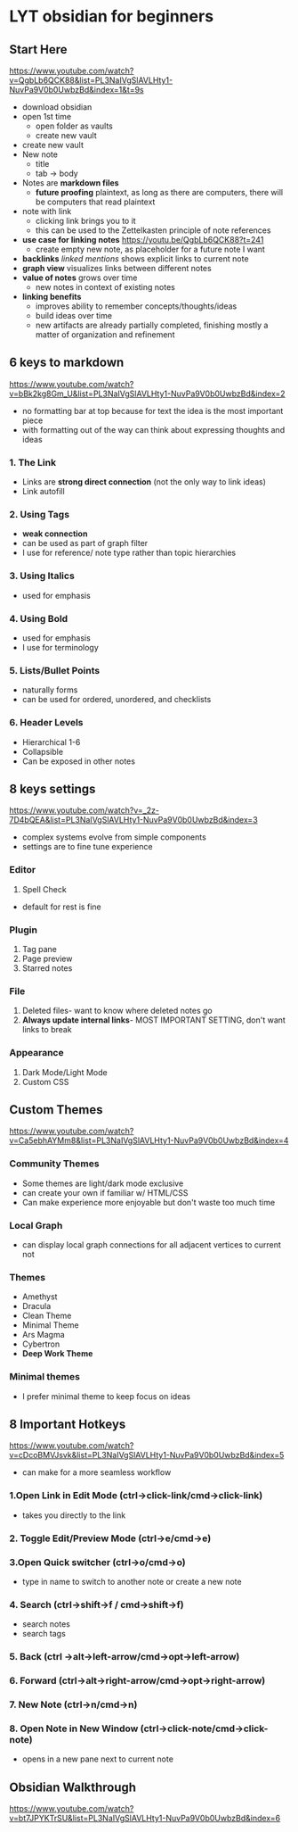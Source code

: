 # LYT obsidian for beginners
##  Start Here
https://www.youtube.com/watch?v=QgbLb6QCK88&list=PL3NaIVgSlAVLHty1-NuvPa9V0b0UwbzBd&index=1&t=9s
- download obsidian
- open 1st time
	- open folder as vaults
	- create new vault
- create new vault
- New note
	- title
	- tab -> body
- Notes are **markdown files**
	- **future proofing** plaintext, as long as there are computers, there will be computers that read plaintext
- note with link
	- clicking link brings you to it
	- this can be used to the Zettelkasten principle of note references
- **use case for linking notes** https://youtu.be/QgbLb6QCK88?t=241
	- create empty new note, as placeholder for a future note I want
- **backlinks** *linked mentions* shows explicit links to current note
- **graph view** visualizes links between different notes
- **value of notes** grows over time
	- new notes in context of existing notes
- **linking benefits**
	- improves ability to remember concepts/thoughts/ideas
	- build ideas over time
	- new artifacts are already partially completed, finishing mostly a matter of organization and refinement

##  6 keys to markdown
https://www.youtube.com/watch?v=bBk2kg8Gm_U&list=PL3NaIVgSlAVLHty1-NuvPa9V0b0UwbzBd&index=2
- no formatting bar at top because for text the idea is the most important piece
- with formatting out of the way can think about expressing thoughts and ideas

### 1. The Link
- Links are **strong direct connection** (not the only way to link ideas)
- Link autofill

### 2. Using Tags
- **weak connection**
- can be used as part of graph filter
- I use for reference/ note type rather than topic hierarchies

### 3. Using Italics
- used for emphasis
### 4. Using Bold
- used for emphasis
- I use for terminology
### 5. Lists/Bullet Points
- naturally forms
- can be used for ordered, unordered, and checklists
### 6. Header Levels
- Hierarchical 1-6
- Collapsible
- Can be exposed in other notes

##  8 keys settings
https://www.youtube.com/watch?v=_2z-7D4bQEA&list=PL3NaIVgSlAVLHty1-NuvPa9V0b0UwbzBd&index=3
- complex systems evolve from simple components
- settings are to fine tune experience

### Editor
1. Spell Check
- default for rest is fine

### Plugin
1. Tag pane
2. Page preview
3. Starred notes

### File
1. Deleted files- want to know where deleted notes go
2. **Always update internal links**- MOST IMPORTANT SETTING, don't want links to break

### Appearance
1. Dark Mode/Light Mode
2. Custom CSS


## Custom Themes
https://www.youtube.com/watch?v=Ca5ebhAYMm8&list=PL3NaIVgSlAVLHty1-NuvPa9V0b0UwbzBd&index=4

### Community Themes
- Some themes are light/dark mode exclusive
- can create your own if familiar w/ HTML/CSS
- Can make experience more enjoyable but don't waste too much time

### Local Graph
- can display local graph connections for all adjacent vertices to current not

### Themes
- Amethyst
- Dracula
- Clean Theme
- Minimal Theme
- Ars Magma
- Cybertron
- **Deep Work Theme**

### Minimal themes
- I prefer minimal theme to keep focus on ideas

## 8 Important Hotkeys
https://www.youtube.com/watch?v=cDcoBMVJsvk&list=PL3NaIVgSlAVLHty1-NuvPa9V0b0UwbzBd&index=5
- can make for a more seamless workflow

### 1.Open Link in Edit Mode (ctrl->click-link/cmd->click-link)
- takes you directly to the link

### 2. Toggle Edit/Preview Mode (ctrl->e/cmd->e)

### 3.Open Quick switcher (ctrl->o/cmd->o)
- type in name to switch to another note or create a new note

### 4. Search (ctrl->shift->f / cmd->shift->f)
- search notes
- search tags

### 5. Back (ctrl ->alt->left-arrow/cmd->opt->left-arrow)

### 6. Forward (ctrl->alt->right-arrow/cmd->opt->right-arrow)

### 7. New Note (ctrl->n/cmd->n)

### 8. Open Note in New Window (ctrl->click-note/cmd->click-note)
- opens in a new pane next to current note




## Obsidian Walkthrough
https://www.youtube.com/watch?v=bt7JPYKTrSU&list=PL3NaIVgSlAVLHty1-NuvPa9V0b0UwbzBd&index=6
